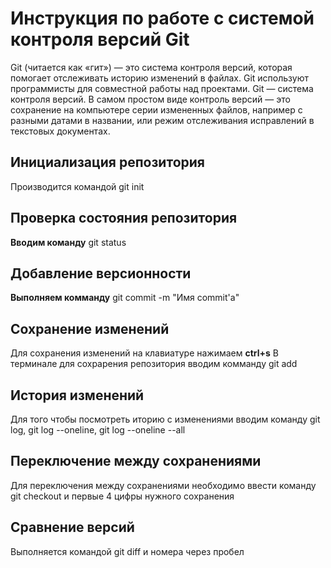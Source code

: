 # Инструкция по работе с системой контроля версий Git

Git (читается как «гит») — это система контроля версий, которая помогает отслеживать историю изменений в файлах. Git используют программисты для совместной работы над проектами. Git — система контроля версий. В самом простом виде контроль версий — это сохранение на компьютере серии измененных файлов, например с разными датами в названии, или режим отслеживания исправлений в текстовых документах.

## Инициализация репозитория
Производится командой git init
## Проверка состояния репозитория
**Вводим команду** git status
## Добавление версионности
**Выполняем комманду** git commit -m "Имя commit'а"
## Сохранение изменений
Для сохранения изменений на клавиатуре нажимаем **ctrl+s**
В терминале для сохрарения репозитория вводим комманду git add 
## История изменений
Для того чтобы посмотреть иторию с изменениями вводим команду git log, git log --oneline, git log --oneline --all
## Переключение между сохранениями
Для переключения между сохранениями необходимо ввести команду git checkout и первые 4 цифры нужного сохранения
## Сравнение версий
Выполняется командой git diff и номера через пробел